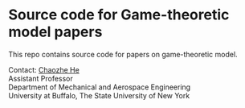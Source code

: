 # Source code for Game-theoretic model papers
This repo contains source code for papers on game-theoretic model.
 
Contact: 
[Chaozhe He](https://www.buffalo.edu/~chaozheh/) \
Assistant Professor \
Department of Mechanical and Aerospace Engineering \
University at Buffalo, The State University of New York
